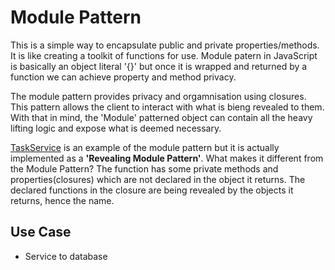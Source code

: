 # Module Pattern

This is a simple way to encapsulate public and private properties/methods. It is like creating a toolkit of functions for use. Module patern in JavaScript is basically an object literal '{}' but once it is wrapped and returned by a function we can achieve property and method privacy.

The module pattern provides privacy and orgamnisation using closures. This pattern allows the client to interact with what is bieng revealed to them. With that in mind, the 'Module' patterned object can contain all the heavy lifting logic and expose what is deemed necessary.

<a href='./TaskService.js'>TaskService</a> is an example of the module pattern but it is actually implemented as a **'Revealing Module Pattern'**. What makes it different from the Module Pattern? The function has some private methods and properties(closures) which are not declared in the object it returns. The declared functions in the closure are being revealed by the objects it returns, hence the name.


## Use Case
- Service to database

